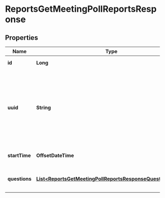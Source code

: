 

# ReportsGetMeetingPollReportsResponse


## Properties

| Name | Type | Description | Notes |
|------------ | ------------- | ------------- | -------------|
|**id** | **Long** | The [meeting ID](https://support.zoom.us/hc/en-us/articles/201362373-What-is-a-Meeting-ID). |  [optional] |
|**uuid** | **String** | The meeting&#39;s universally unique identifier (UUID). Each meeting instance generates a meeting UUID. |  [optional] |
|**startTime** | **OffsetDateTime** | The meeting&#39;s start time. |  [optional] |
|**questions** | [**List&lt;ReportsGetMeetingPollReportsResponseQuestionsInner&gt;**](ReportsGetMeetingPollReportsResponseQuestionsInner.md) | Information about the meeting questions. |  [optional] |



